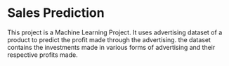 # Sales Prediction
This project is a Machine Learning Project.
It uses advertising dataset of a product to predict the profit made through the advertising.
the dataset contains the investments made in various forms of advertising and their respective profits made.
